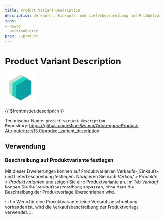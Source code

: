 ```yaml
---
title: Product Variant Description
description: Verkaufs-, Einkaufs- und Lieferbeschreibung auf Produktvarianten festlegen.
tags:
- HowTo
- Drittanbieter
prev: ./product
---
```

# Product Variant Description
![icon_oms_box](attachments/icons_odoo_mint_system.png)

{{ $frontmatter.description }}

Technischer Name: `product_variant_description`\
Repository: <https://github.com/Mint-System/Odoo-Apps-Product-Attribute/tree/15.0/product_variant_description>

## Verwendung

### Beschreibung auf Produktvariante festlegen

Mit dieser Erweiterungen können auf Produktvarianten Verkaufs-, Einkaufs- und Lieferbeschreibung festlegen. Navigieren Sie nach *Verkauf > Produkte > Produktvarianten* und zeigen Sie eine Produktvariante an. Im Tab *Verkauf* können Sie die *Verkaufsbeschreibung* anpassen, ohne dass die Beschreibung der Produktvorlage überschrieben wird.

::: tip
Wenn für eine Produktvariante keine Verkaufsbeschreibung vorhanden ist, wird die Verkaufsbeschreibung der Produktvorlage verwendet.
:::